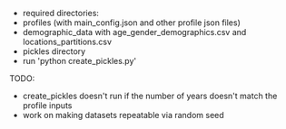 * required directories:
 * profiles (with main_config.json and other profile json files)
 * demographic_data with age_gender_demographics.csv and locations_partitions.csv
 * pickles directory
* run 'python create_pickles.py'

TODO:
* create_pickles doesn't run if the number of years doesn't match the profile inputs
* work on making datasets repeatable via random seed